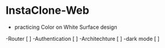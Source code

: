 # InstaClone-Web 
* practicing Color on White Surface design 

-Router [ ]
-Authentication [ ]
-Architechture [ ]
-dark mode [ ]